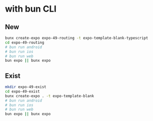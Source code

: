 # with bun CLI

## New

```bash
bunx create-expo expo-49-routing -t expo-template-blank-typescript
cd expo-49-routing
# bun run android
# bun run ios
# bun run web
bun expo || bunx expo
```

## Exist

```bash
mkdir expo-49-exist
cd expo-49-exist
bunx create-expo . -t expo-template-blank
# bun run android
# bun run ios
# bun run web
bun expo || bunx expo
```